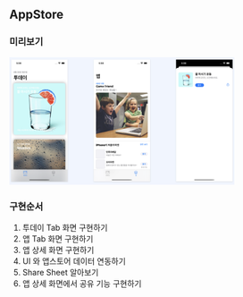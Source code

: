 ## AppStore 



### 미리보기

<img src="./images/AppStore.png" width="80%"/>  



### 구현순서

1. 투데이 Tab 화면 구현하기
2. 앱 Tab 화면 구현하기
3. 앱 상세 화면 구현하기
4. UI 와 앱스토어 데이터 연동하기 
5. Share Sheet 알아보기
6. 앱 상세 화면에서 공유 기능 구현하기



